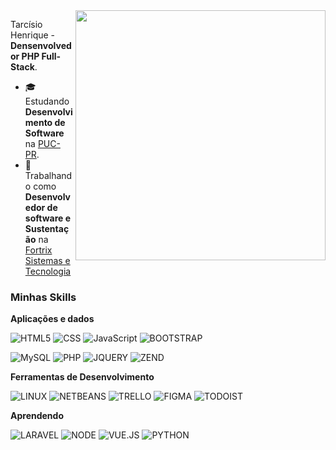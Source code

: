 <img src="https://raw.githubusercontent.com/MicaelliMedeiros/micaellimedeiros/master/image/computer-illustration.png" min-width="400px" max-width="400px" width="400px" align="right">



  Tarcísio Henrique - <strong>Densenvolvedor PHP Full-Stack</strong>.<br>

- 🎓 Estudando **Desenvolvimento de Software** na <a href="https://www.pucpr.br/">PUC-PR</a>.
- 💼 Trabalhando como **Desenvolvedor de software e Sustentação** na <a href="https://www.linkedin.com/company/fortrix-sistemas/posts/?feedView=all">Fortrix Sistemas e Tecnologia</a>

<h3>Minhas Skills</h3>

**Aplicações e dados** 

  ![HTML5](https://img.shields.io/badge/HTML5-E34F26?style=for-the-badge&logo=html5&logoColor=white)
  ![CSS](https://img.shields.io/badge/CSS3-1572B6?style=for-the-badge&logo=css3&logoColor=white)
  ![JavaScript](https://img.shields.io/badge/JavaScript-323330?style=for-the-badge&logo=javascript&logoColor=F7DF1E)
  ![BOOTSTRAP](https://img.shields.io/badge/Bootstrap-563D7C?style=for-the-badge&logo=bootstrap&logoColor=white)
  
  ![MySQL](https://img.shields.io/badge/MySQL-005C84?style=for-the-badge&logo=mysql&logoColor=white)
  ![PHP](https://img.shields.io/badge/PHP-777BB4?style=for-the-badge&logo=php&logoColor=white)
  ![JQUERY](https://img.shields.io/badge/jQuery-0769AD?style=for-the-badge&logo=jquery&logoColor=white)
  ![ZEND](https://img.shields.io/badge/Zend%20Framework-68B604.svg?style=for-the-badge&logo=Zend-Framework&logoColor=white)
  
  

**Ferramentas de Desenvolvimento**


![LINUX](https://img.shields.io/badge/Linux-FCC624.svg?style=for-the-badge&logo=Linux&logoColor=black)
![NETBEANS](https://img.shields.io/badge/Apache%20NetBeans%20IDE-1B6AC6.svg?style=for-the-badge&logo=Apache-NetBeans-IDE&logoColor=white)
![TRELLO](https://img.shields.io/badge/Trello-0052CC.svg?style=for-the-badge&logo=Trello&logoColor=white)
![FIGMA](https://img.shields.io/badge/Figma-F24E1E.svg?style=for-the-badge&logo=Figma&logoColor=white)
![TODOIST](https://img.shields.io/badge/Todoist-E44332.svg?style=for-the-badge&logo=Todoist&logoColor=white)



**Aprendendo**

 ![LARAVEL](https://img.shields.io/badge/Laravel-FF2D20?style=for-the-badge&logo=laravel&logoColor=white)
 ![NODE](https://img.shields.io/badge/Node%20js-339933?style=for-the-badge&logo=nodedotjs&logoColor=white)
 ![VUE.JS](https://img.shields.io/badge/Vue%20js-35495E?style=for-the-badge&logo=vuedotjs&logoColor=4FC08D)
 ![PYTHON](https://img.shields.io/badge/Python-3776AB?style=for-the-badge&logo=python&logoColor=white)
 
 

